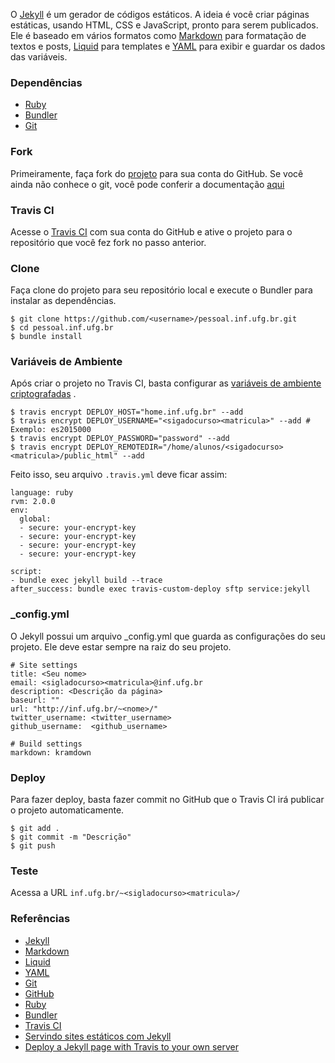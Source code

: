
O [Jekyll](http://jekyllrb.com) é um gerador de códigos estáticos. A ideia é você criar páginas estáticas, usando HTML, CSS e JavaScript, pronto para serem publicados. Ele é baseado em vários formatos como [Markdown](http://daringfireball.net/projects/markdown/) para formatação de textos e posts, [Liquid](http://liquidmarkup.org/) para templates e [YAML](http://yaml.org/) para exibir e guardar os dados das variáveis. 

### Dependências

* [Ruby](https://www.ruby-lang.org/)
* [Bundler](http://bundler.io/)
* [Git](http://git-scm.com/)

### Fork

Primeiramente, faça fork do [projeto](https://github.com/acfreitas/pessoal.inf.ufg.br)  para sua conta do GitHub. Se você ainda não conhece o git, você pode conferir a documentação [aqui](https://help.github.com/articles/fork-a-repo/)

### Travis CI

Acesse o [Travis CI](http://docs.travis-ci.com/user/getting-started/) com sua conta do GitHub e ative o projeto para o repositório que você fez fork no passo anterior. 

### Clone

Faça clone do projeto para seu repositório local e execute o Bundler para instalar as dependências.

    $ git clone https://github.com/<username>/pessoal.inf.ufg.br.git
    $ cd pessoal.inf.ufg.br
    $ bundle install

### Variáveis de Ambiente

Após criar o projeto no Travis CI, basta configurar as [variáveis de ambiente criptografadas](http://docs.travis-ci.com/user/build-configuration/#Secure-environment-variables) .

    $ travis encrypt DEPLOY_HOST="home.inf.ufg.br" --add
    $ travis encrypt DEPLOY_USERNAME="<sigadocurso><matricula>" --add # Exemplo: es2015000
    $ travis encrypt DEPLOY_PASSWORD="password" --add
    $ travis encrypt DEPLOY_REMOTEDIR="/home/alunos/<sigadocurso><matricula>/public_html" --add

Feito isso, seu arquivo ```.travis.yml``` deve ficar assim: 

    language: ruby
    rvm: 2.0.0
    env:
      global:
      - secure: your-encrypt-key
      - secure: your-encrypt-key
      - secure: your-encrypt-key
      - secure: your-encrypt-key
    
    script:
    - bundle exec jekyll build --trace
    after_success: bundle exec travis-custom-deploy sftp service:jekyll

### _config.yml

O Jekyll possui um arquivo _config.yml que guarda as configurações do seu projeto. Ele deve estar sempre na raiz do seu projeto. 

    # Site settings
    title: <Seu nome>
    email: <sigladocurso><matricula>@inf.ufg.br
    description: <Descrição da página>
    baseurl: ""
    url: "http://inf.ufg.br/~<nome>/" 
    twitter_username: <twitter_username>
    github_username:  <github_username>

    # Build settings
    markdown: kramdown

### Deploy 

Para fazer deploy, basta fazer commit no GitHub que o Travis CI irá publicar o projeto automaticamente. 

    $ git add .
    $ git commit -m "Descrição" 
    $ git push

### Teste

Acessa a URL ```inf.ufg.br/~<sigladocurso><matricula>/```

### Referências 

* [Jekyll](http://jekyllrb.com/) 
* [Markdown](http://daringfireball.net/projects/markdown/)
* [Liquid](http://liquidmarkup.org/) 
* [YAML](http://yaml.org/)
* [Git](http://git-scm.com/)
* [GitHub](https://github.com/)
* [Ruby](https://www.ruby-lang.org/)
* [Bundler](http://bundler.io/)
* [Travis CI](https://travis-ci.org/) 
* [Servindo sites estáticos com Jekyll](http://tableless.com.br/jekyll-servindo-sites-estaticos/)
* [Deploy a Jekyll page with Travis to your own server](http://jens-na.github.io/2014/01/22/jekyll-deploy-own-server/)